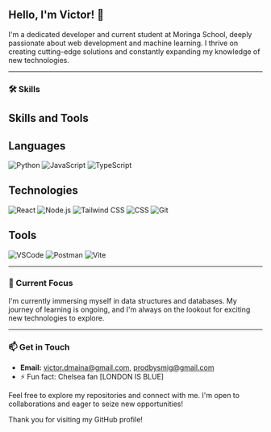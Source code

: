 ## Hello, I'm Victor! 👋

I'm a dedicated developer and current student at Moringa School, deeply passionate about web development and machine learning. I thrive on creating cutting-edge solutions and constantly expanding my knowledge of new technologies.

---

### 🛠️ Skills

## Skills and Tools

## Languages
![Python](https://img.shields.io/badge/Python-3776AB?style=for-the-badge&logo=python&logoColor=white)
![JavaScript](https://img.shields.io/badge/JavaScript-F7DF1E?style=for-the-badge&logo=javascript&logoColor=black)
![TypeScript](https://img.shields.io/badge/TypeScript-3178C6?style=for-the-badge&logo=typescript&logoColor=white)

## Technologies
![React](https://img.shields.io/badge/React-61DAFB?style=for-the-badge&logo=react&logoColor=black)
![Node.js](https://img.shields.io/badge/Node.js-339933?style=for-the-badge&logo=node-dot-js&logoColor=white)
![Tailwind CSS](https://img.shields.io/badge/Tailwind_CSS-38B2AC?style=for-the-badge&logo=tailwind-css&logoColor=white)
![CSS](https://img.shields.io/badge/CSS-1572B6?style=for-the-badge&logo=css3&logoColor=white)
![Git](https://img.shields.io/badge/Git-F05032?style=for-the-badge&logo=git&logoColor=white)

## Tools
![VSCode](https://img.shields.io/badge/VSCode-0078D4?style=for-the-badge&logo=visual-studio-code&logoColor=white)
![Postman](https://img.shields.io/badge/Postman-FF6C37?style=for-the-badge&logo=postman&logoColor=white)
![Vite](https://img.shields.io/badge/Vite-646CFF?style=for-the-badge&logo=vite&logoColor=white)



---

### 🌱 Current Focus
I'm currently immersing myself in data structures and databases. My journey of learning is ongoing, and I'm always on the lookout for exciting new technologies to explore.

---
### 📫 Get in Touch
- **Email:** [victor.dmaina@gmail.com](mailto:victor.dmaina@gmail.com), [prodbysmig@gmail.com](mailto:prodbysmig@gmail.com)
- ⚡ Fun fact: Chelsea fan [LONDON IS BLUE]

Feel free to explore my repositories and connect with me. I'm open to collaborations and eager to seize new opportunities!

Thank you for visiting my GitHub profile!


